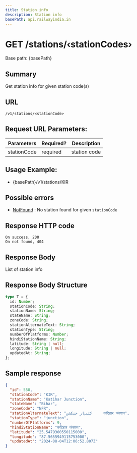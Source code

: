 ```yaml
---
title: Station info
description: Station info
basePath: api.railwayindia.in
---
```


# GET /stations/&#x2039;stationCodes&#x203A;

Base path: {basePath}

## Summary

Get station info for given station code(s)

## URL

`/v1/stations/<stationCode>`

## Request URL Parameters:

| Parameters  | Required? | Description  |
| ----------- | --------- | ------------ |
| stationCode | required  | station code |

## Usage Example:

- {basePath}/v1/stations/KIR

## Possible errors

- [NotFound](./errorcodes#NotFound) : No station found for given `stationCode`

## Response HTTP code

    On success, 200
    On not found, 404

## Response Body

List of station info

## Response Body Structure

```typescript
type T = {
  id: Number;
  stationCode: String;
  stationName: String;
  stateName: String;
  zoneCode: String;
  stationAlternateText: String;
  stationType: String;
  numberOfPlatforms: Number;
  hindiStationName: String;
  latitude: String | null;
  longitude: String | null;
  updatedAt: String;
};
```

## Sample response

```json
{
  "id": 550,
  "stationCode": "KIR",
  "stationName": "Katihar Junction",
  "stateName": "Bihar",
  "zoneCode": "NFR",
  "stationAlternateText": "کٹیہار جنکشن     कटिहार जंक्शन",
  "stationType": "junction",
  "numberOfPlatforms": 9,
  "hindiStationName": "कटिहार जंक्शन",
  "latitude": "25.5479300550115000",
  "longitude": "87.5655949115753000",
  "updatedAt": "2024-08-04T12:06:52.807Z"
}
```
